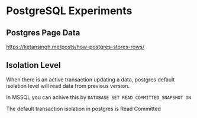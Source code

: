 # PostgreSQL Experiments
## Postgres Page Data
https://ketansingh.me/posts/how-postgres-stores-rows/

## Isolation Level
When there is an active transaction updating a data, postgres default isolation level will read data from previous version.

In MSSQL you can achive this by `DATABASE SET READ_COMMITTED_SNAPSHOT ON`

The default transaction isolation in postgres is Read Committed


